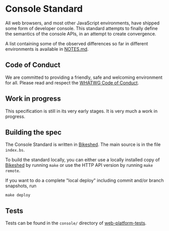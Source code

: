 # Console Standard

All web browsers, and most other JavaScript environments, have shipped some form of developer console. This standard attempts to finally define the semantics of the console APIs, in an attempt to create convergence.

A list containing some of the observed differences so far in different environments is available in [NOTES.md](NOTES.md).

## Code of Conduct
We are committed to providing a friendly, safe and welcoming environment for all. Please read and respect the [WHATWG Code of Conduct](https://whatwg.org/code-of-conduct).

## Work in progress

This specification is still in its very early stages. It is very much a work in progress.

## Building the spec

The Console Standard is written in [Bikeshed](https://github.com/tabatkins/bikeshed). The main source is in the file `index.bs`.

To build the standard locally, you can either use a locally installed copy of [Bikeshed](https://github.com/tabatkins/bikeshed) by running `make` or use the HTTP API version by running `make remote`.

If you want to do a complete "local deploy" including commit and/or branch snapshots, run

```
make deploy
```

## Tests

Tests can be found in the `console/` directory of [web-platform-tests](https://github.com/w3c/web-platform-tests).
